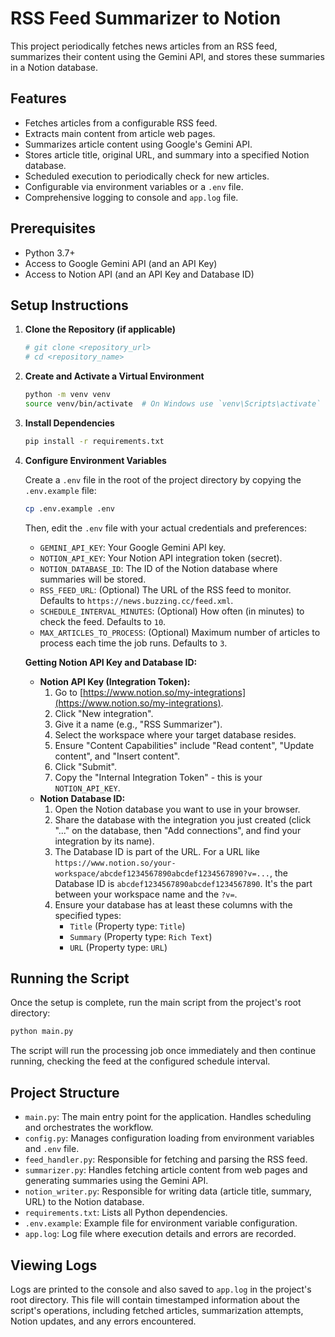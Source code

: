 # RSS Feed Summarizer to Notion

This project periodically fetches news articles from an RSS feed, summarizes their content using the Gemini API, and stores these summaries in a Notion database.

## Features

*   Fetches articles from a configurable RSS feed.
*   Extracts main content from article web pages.
*   Summarizes article content using Google's Gemini API.
*   Stores article title, original URL, and summary into a specified Notion database.
*   Scheduled execution to periodically check for new articles.
*   Configurable via environment variables or a `.env` file.
*   Comprehensive logging to console and `app.log` file.

## Prerequisites

*   Python 3.7+
*   Access to Google Gemini API (and an API Key)
*   Access to Notion API (and an API Key and Database ID)

## Setup Instructions

1.  **Clone the Repository (if applicable)**
    ```bash
    # git clone <repository_url>
    # cd <repository_name>
    ```

2.  **Create and Activate a Virtual Environment**
    ```bash
    python -m venv venv
    source venv/bin/activate  # On Windows use `venv\Scripts\activate`
    ```

3.  **Install Dependencies**
    ```bash
    pip install -r requirements.txt
    ```

4.  **Configure Environment Variables**

    Create a `.env` file in the root of the project directory by copying the `.env.example` file:
    ```bash
    cp .env.example .env
    ```
    Then, edit the `.env` file with your actual credentials and preferences:

    *   `GEMINI_API_KEY`: Your Google Gemini API key.
    *   `NOTION_API_KEY`: Your Notion API integration token (secret).
    *   `NOTION_DATABASE_ID`: The ID of the Notion database where summaries will be stored.
    *   `RSS_FEED_URL`: (Optional) The URL of the RSS feed to monitor. Defaults to `https://news.buzzing.cc/feed.xml`.
    *   `SCHEDULE_INTERVAL_MINUTES`: (Optional) How often (in minutes) to check the feed. Defaults to `10`.
    *   `MAX_ARTICLES_TO_PROCESS`: (Optional) Maximum number of articles to process each time the job runs. Defaults to `3`.

    **Getting Notion API Key and Database ID:**
    *   **Notion API Key (Integration Token):**
        1.  Go to [https://www.notion.so/my-integrations](https://www.notion.so/my-integrations).
        2.  Click "New integration".
        3.  Give it a name (e.g., "RSS Summarizer").
        4.  Select the workspace where your target database resides.
        5.  Ensure "Content Capabilities" include "Read content", "Update content", and "Insert content".
        6.  Click "Submit".
        7.  Copy the "Internal Integration Token" - this is your `NOTION_API_KEY`.
    *   **Notion Database ID:**
        1.  Open the Notion database you want to use in your browser.
        2.  Share the database with the integration you just created (click "..." on the database, then "Add connections", and find your integration by its name).
        3.  The Database ID is part of the URL. For a URL like `https://www.notion.so/your-workspace/abcdef1234567890abcdef1234567890?v=...`, the Database ID is `abcdef1234567890abcdef1234567890`. It's the part between your workspace name and the `?v=`.
        4.  Ensure your database has at least these columns with the specified types:
            *   `Title` (Property type: `Title`)
            *   `Summary` (Property type: `Rich Text`)
            *   `URL` (Property type: `URL`)

## Running the Script

Once the setup is complete, run the main script from the project's root directory:

```bash
python main.py
```

The script will run the processing job once immediately and then continue running, checking the feed at the configured schedule interval.

## Project Structure

*   `main.py`: The main entry point for the application. Handles scheduling and orchestrates the workflow.
*   `config.py`: Manages configuration loading from environment variables and `.env` file.
*   `feed_handler.py`: Responsible for fetching and parsing the RSS feed.
*   `summarizer.py`: Handles fetching article content from web pages and generating summaries using the Gemini API.
*   `notion_writer.py`: Responsible for writing data (article title, summary, URL) to the Notion database.
*   `requirements.txt`: Lists all Python dependencies.
*   `.env.example`: Example file for environment variable configuration.
*   `app.log`: Log file where execution details and errors are recorded.

## Viewing Logs

Logs are printed to the console and also saved to `app.log` in the project's root directory. This file will contain timestamped information about the script's operations, including fetched articles, summarization attempts, Notion updates, and any errors encountered.
```
